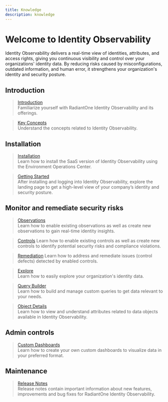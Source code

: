 ```yaml
---
title: Knowledge
description: knowledge
---
```


# Welcome to Identity Observability 

Identity Observability delivers a real-time view of identities, attributes, and access rights, giving you continuous visibility and control over your organizations' identity data. By reducing risks caused by misconfigurations, outdated information, and human error, it strengthens your organization's identity and security posture. 


## Introduction

<section>

  > [Introduction](introduction/overview)  
  > Familiarize yourself with RadiantOne Identity Observability and its offerings. 

  > [Key Concepts](introduction/key-concepts)  
  > Understand the concepts related to Identity Observability.

</section>

## Installation 

<section>
  
  > [Installation](installation/installation-steps)  
  > Learn how to install the SaaS version of Identity Observability using the Environment Operations Center.

</section>

<section>
  
  > [Getting Started](installation/getting-started)  
  > After installing and logging into Identity Observability, explore the landing page to get a high-level view of your company’s identity and security posture.
</section>

## Monitor and remediate security risks

<section>

  > [Observations](observations/creating-observations)  
  > Learn how to enable existing observations as well as create new observations to gain real-time identity insights.

  > [Controls](controls/creating-controls)
  > Learn how to enable existing controls as well as create new controls to identify potential   security risks and compliance violations.

  > [Remediation](remediation/overview)
  > Learn how to address and remediate issues (control defects) detected by enabled controls.

  > [Explore](explore/overview)  
  > Learn how to easily explore your organization's identity data. 

  > [Query Builder](query-builder/overview)  
  > Learn how to build and manage custom queries to get data relevant to your needs.

  > [Object Details](object-details/overview)  
  > Learn how to view and understand attributes related to data objects available in Identity Observability.


</section>

## Admin controls

<section>

  > [Custom Dashboards](admin-controls/manage-dashboards/create-a-dashboard)  
  > Learn how to create your own custom dashboards to visualize data in your preferred format. 

</section>


## Maintenance 

<section>

  > [Release Notes](maintenance/release-notes/release-notes)  
  > Release notes contain important information about new features, improvements and bug fixes for RadiantOne Identity Observability.

</section>
